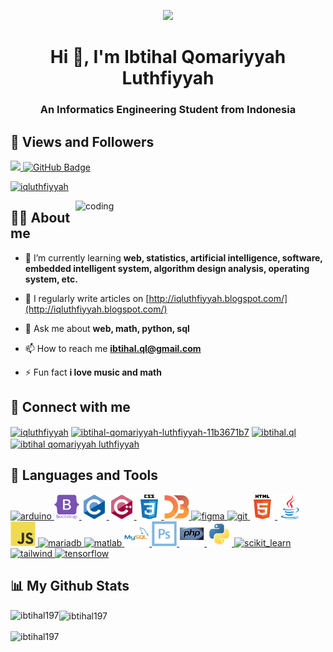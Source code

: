 <p align="center"><a href="#"><img width="50%" height="auto" src="https://assets.materialup.com/uploads/3c4c9c12-9ff6-4fd4-8b8b-a9f93c5effe4/preview.jpg"/></a></p>
<h1 align="center">Hi 👋, I'm Ibtihal Qomariyyah Luthfiyyah</h1>
<h3 align="center">An Informatics Engineering Student from Indonesia</h3>

## 🤍 Views and Followers
<a href="https://github.com/Meghna-DAS/github-profile-views-counter">
    <img src="https://komarev.com/ghpvc/?username=ibtihal97">
</a><a href="https://github.com/ibtihal197?tab=followers"><img src="https://img.shields.io/github/followers/ibtihal197?label=Followers&style=social" alt="GitHub Badge"></a>

<p align="left"> <a href="https://twitter.com/iqluthfiyyah" target="blank"><img src="https://img.shields.io/twitter/follow/iqluthfiyyah?logo=twitter&style=for-the-badge" alt="iqluthfiyyah" /></a> </p>

<img align="right" alt="coding" width="400" src="https://cdn.dribbble.com/users/330915/screenshots/3587000/10_coding_dribbble.gif">

## 🙋‍♀️ About me

- 🌱 I’m currently learning **web, statistics, artificial intelligence, software, embedded intelligent system, algorithm design analysis, operating system, etc.**

- 📝 I regularly write articles on [http://iqluthfiyyah.blogspot.com/](http://iqluthfiyyah.blogspot.com/)

- 💬 Ask me about **web, math, python, sql**

- 📫 How to reach me **ibtihal.ql@gmail.com**

- ⚡ Fun fact **i love music and math**

## 🤝 Connect with me

<p align="left">
<a href="https://twitter.com/iqluthfiyyah" target="blank"><img align="center" src="https://raw.githubusercontent.com/rahuldkjain/github-profile-readme-generator/master/src/images/icons/Social/twitter.svg" alt="iqluthfiyyah" height="30" width="40" /></a>
<a href="https://linkedin.com/in/ibtihal-qomariyyah-luthfiyyah-11b3671b7" target="blank"><img align="center" src="https://raw.githubusercontent.com/rahuldkjain/github-profile-readme-generator/master/src/images/icons/Social/linked-in-alt.svg" alt="ibtihal-qomariyyah-luthfiyyah-11b3671b7" height="30" width="40" /></a>
<a href="https://instagram.com/ibtihal.ql" target="blank"><img align="center" src="https://raw.githubusercontent.com/rahuldkjain/github-profile-readme-generator/master/src/images/icons/Social/instagram.svg" alt="ibtihal.ql" height="30" width="40" /></a>
<a href="https://www.youtube.com/c/ibtihal qomariyyah luthfiyyah" target="blank"><img align="center" src="https://raw.githubusercontent.com/rahuldkjain/github-profile-readme-generator/master/src/images/icons/Social/youtube.svg" alt="ibtihal qomariyyah luthfiyyah" height="30" width="40" /></a>
</p>

## 🚀 Languages and Tools

<p align="left"> <a href="https://www.arduino.cc/" target="_blank" rel="noreferrer"> <img src="https://cdn.worldvectorlogo.com/logos/arduino-1.svg" alt="arduino" width="40" height="40"/> </a> <a href="https://getbootstrap.com" target="_blank" rel="noreferrer"> <img src="https://raw.githubusercontent.com/devicons/devicon/master/icons/bootstrap/bootstrap-plain-wordmark.svg" alt="bootstrap" width="40" height="40"/> </a> <a href="https://www.cprogramming.com/" target="_blank" rel="noreferrer"> <img src="https://raw.githubusercontent.com/devicons/devicon/master/icons/c/c-original.svg" alt="c" width="40" height="40"/> </a> <a href="https://www.w3schools.com/cpp/" target="_blank" rel="noreferrer"> <img src="https://raw.githubusercontent.com/devicons/devicon/master/icons/cplusplus/cplusplus-original.svg" alt="cplusplus" width="40" height="40"/> </a> <a href="https://www.w3schools.com/css/" target="_blank" rel="noreferrer"> <img src="https://raw.githubusercontent.com/devicons/devicon/master/icons/css3/css3-original-wordmark.svg" alt="css3" width="40" height="40"/> </a> <a href="https://d3js.org/" target="_blank" rel="noreferrer"> <img src="https://raw.githubusercontent.com/devicons/devicon/master/icons/d3js/d3js-original.svg" alt="d3js" width="40" height="40"/> </a> <a href="https://www.figma.com/" target="_blank" rel="noreferrer"> <img src="https://www.vectorlogo.zone/logos/figma/figma-icon.svg" alt="figma" width="40" height="40"/> </a> <a href="https://git-scm.com/" target="_blank" rel="noreferrer"> <img src="https://www.vectorlogo.zone/logos/git-scm/git-scm-icon.svg" alt="git" width="40" height="40"/> </a> <a href="https://www.w3.org/html/" target="_blank" rel="noreferrer"> <img src="https://raw.githubusercontent.com/devicons/devicon/master/icons/html5/html5-original-wordmark.svg" alt="html5" width="40" height="40"/> </a> <a href="https://www.java.com" target="_blank" rel="noreferrer"> <img src="https://raw.githubusercontent.com/devicons/devicon/master/icons/java/java-original.svg" alt="java" width="40" height="40"/> </a> <a href="https://developer.mozilla.org/en-US/docs/Web/JavaScript" target="_blank" rel="noreferrer"> <img src="https://raw.githubusercontent.com/devicons/devicon/master/icons/javascript/javascript-original.svg" alt="javascript" width="40" height="40"/> </a> <a href="https://mariadb.org/" target="_blank" rel="noreferrer"> <img src="https://www.vectorlogo.zone/logos/mariadb/mariadb-icon.svg" alt="mariadb" width="40" height="40"/> </a> <a href="https://www.mathworks.com/" target="_blank" rel="noreferrer"> <img src="https://upload.wikimedia.org/wikipedia/commons/2/21/Matlab_Logo.png" alt="matlab" width="40" height="40"/> </a> <a href="https://www.mysql.com/" target="_blank" rel="noreferrer"> <img src="https://raw.githubusercontent.com/devicons/devicon/master/icons/mysql/mysql-original-wordmark.svg" alt="mysql" width="40" height="40"/> </a> <a href="https://www.photoshop.com/en" target="_blank" rel="noreferrer"> <img src="https://raw.githubusercontent.com/devicons/devicon/master/icons/photoshop/photoshop-line.svg" alt="photoshop" width="40" height="40"/> </a> <a href="https://www.php.net" target="_blank" rel="noreferrer"> <img src="https://raw.githubusercontent.com/devicons/devicon/master/icons/php/php-original.svg" alt="php" width="40" height="40"/> </a> <a href="https://www.python.org" target="_blank" rel="noreferrer"> <img src="https://raw.githubusercontent.com/devicons/devicon/master/icons/python/python-original.svg" alt="python" width="40" height="40"/> </a> <a href="https://scikit-learn.org/" target="_blank" rel="noreferrer"> <img src="https://upload.wikimedia.org/wikipedia/commons/0/05/Scikit_learn_logo_small.svg" alt="scikit_learn" width="40" height="40"/> </a> <a href="https://tailwindcss.com/" target="_blank" rel="noreferrer"> <img src="https://www.vectorlogo.zone/logos/tailwindcss/tailwindcss-icon.svg" alt="tailwind" width="40" height="40"/> </a> <a href="https://www.tensorflow.org" target="_blank" rel="noreferrer"> <img src="https://www.vectorlogo.zone/logos/tensorflow/tensorflow-icon.svg" alt="tensorflow" width="40" height="40"/> </a> </p>

## 📊 My Github Stats
<p><img align="left" src="https://github-readme-stats.vercel.app/api/top-langs?username=ibtihal197&show_icons=true&locale=en&layout=compact" alt="ibtihal197" /></p>

<p><img align="center" src="https://github-readme-stats.vercel.app/api?username=ibtihal197&show_icons=true&locale=en" alt="ibtihal197" /></p>

<p><img align="center" src="https://github-readme-streak-stats.herokuapp.com/?user=ibtihal197&" alt="ibtihal197" /></p>
